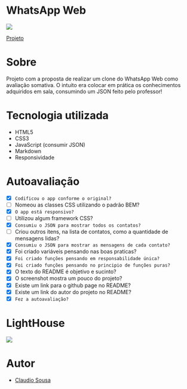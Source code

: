# WhatsApp Web

![](./recursos/img/tela-whatts.png)

[Projeto](https://github.com/ClaudioSousa44/whatsApp-senai-1-2023.git)

# Sobre

Projeto com a proposta de realizar um clone do WhatsApp Web como avaliação somativa.
O intuito era colocar em prática os conhecimentos adquiridos em sala, consumindo um JSON feito pelo professor!

# Tecnologia utilizada

- HTML5
- CSS3
- JavaScript (consumir JSON)
- Markdown
- Responsividade

# Autoavaliação

- [X] `Codificou o app conforme o original?`
- [ ] Nomeou as classes CSS utilizando o padrão BEM?
- [X] `O app está responsivo?`
- [ ] Utilizou algum framework CSS?
- [X] `Consumiu o JSON para mostrar todos os contatos?`
- [ ] Criou outros itens, na lista de contatos, como a quantidade de mensagens lidas?
- [X] `Consumiu o JSON para mostrar as mensagens de cada contato?`
- [x] Foi criado variáveis pensando nas boas praticas?
- [X] `Foi criado funções pensando em responsabilidade única?`
- [X] `Foi criado funções pensando no principio de funções puras?`
- [X] O texto do README é objetivo e sucinto?
- [X] O screenshot mostra um pouco do projeto?
- [X] Existe um link para o github page no README?
- [X] Existe um link do autor do projeto no README?
- [X] `Fez a autoavaliação?`

# LightHouse

![](./)

# Autor

- [Claudio Sousa](https://github.com/ClaudioSousa44)